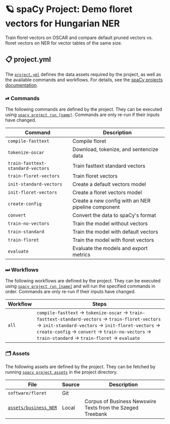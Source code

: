 <!-- SPACY PROJECT: AUTO-GENERATED DOCS START (do not remove) -->

# 🪐 spaCy Project: Demo floret vectors for Hungarian NER

Train floret vectors on OSCAR and compare default pruned vectors vs. floret vectors on NER for vector tables of the same size.

## 📋 project.yml

The [`project.yml`](project.yml) defines the data assets required by the
project, as well as the available commands and workflows. For details, see the
[spaCy projects documentation](https://spacy.io/usage/projects).

### ⏯ Commands

The following commands are defined by the project. They
can be executed using [`spacy project run [name]`](https://spacy.io/api/cli#project-run).
Commands are only re-run if their inputs have changed.

| Command | Description |
| --- | --- |
| `compile-fasttext` | Compile floret |
| `tokenize-oscar` | Download, tokenize, and sentencize data |
| `train-fasttext-standard-vectors` | Train fasttext standard vectors |
| `train-floret-vectors` | Train floret vectors |
| `init-standard-vectors` | Create a default vectors model |
| `init-floret-vectors` | Create a floret vectors model |
| `create-config` | Create a new config with an NER pipeline component |
| `convert` | Convert the data to spaCy's format |
| `train-no-vectors` | Train the model without vectors |
| `train-standard` | Train the model with default vectors |
| `train-floret` | Train the model with floret vectors |
| `evaluate` | Evaluate the models and export metrics |

### ⏭ Workflows

The following workflows are defined by the project. They
can be executed using [`spacy project run [name]`](https://spacy.io/api/cli#project-run)
and will run the specified commands in order. Commands are only re-run if their
inputs have changed.

| Workflow | Steps |
| --- | --- |
| `all` | `compile-fasttext` &rarr; `tokenize-oscar` &rarr; `train-fasttext-standard-vectors` &rarr; `train-floret-vectors` &rarr; `init-standard-vectors` &rarr; `init-floret-vectors` &rarr; `create-config` &rarr; `convert` &rarr; `train-no-vectors` &rarr; `train-standard` &rarr; `train-floret` &rarr; `evaluate` |

### 🗂 Assets

The following assets are defined by the project. They can
be fetched by running [`spacy project assets`](https://spacy.io/api/cli#project-assets)
in the project directory.

| File | Source | Description |
| --- | --- | --- |
| `software/floret` | Git |  |
| [`assets/business_NER`](assets/business_NER) | Local | Corpus of Business Newswire Texts from the Szeged Treebank |

<!-- SPACY PROJECT: AUTO-GENERATED DOCS END (do not remove) -->
